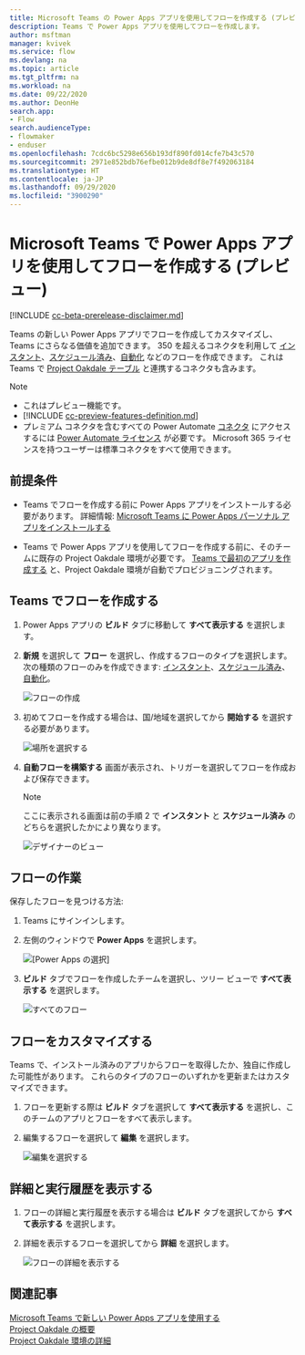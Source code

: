 ```yaml
---
title: Microsoft Teams の Power Apps アプリを使用してフローを作成する (プレビュー) | Microsoft Docs
description: Teams で Power Apps アプリを使用してフローを作成します。
author: msftman
manager: kvivek
ms.service: flow
ms.devlang: na
ms.topic: article
ms.tgt_pltfrm: na
ms.workload: na
ms.date: 09/22/2020
ms.author: DeonHe
search.app:
- Flow
search.audienceType:
- flowmaker
- enduser
ms.openlocfilehash: 7cdc6bc5298e656b193df890fd014cfe7b43c570
ms.sourcegitcommit: 2971e852bdb76efbe012b9de8df8e7f492063184
ms.translationtype: HT
ms.contentlocale: ja-JP
ms.lasthandoff: 09/29/2020
ms.locfileid: "3900290"
---
```

# <a name="create-flows-using-the-power-apps-app-in-microsoft-teams-preview"></a>Microsoft Teams で Power Apps アプリを使用してフローを作成する (プレビュー)

[!INCLUDE [cc-beta-prerelease-disclaimer.md](../includes/cc-beta-prerelease-disclaimer.md)]

Teams の新しい Power Apps アプリでフローを作成してカスタマイズし、Teams にさらなる価値を追加できます。 350 を超えるコネクタを利用して [インスタント](../introduction-to-button-flows.md)、[スケジュール済み](../run-scheduled-tasks.md)、[自動化](../get-started-logic-flow.md) などのフローを作成できます。 これは Teams で [Project Oakdale テーブル](/powerapps/teams/overview-data-platform#tables-in-project-oakdale) と連携するコネクタも含みます。

> [!NOTE]
> - これはプレビュー機能です。
> - [!INCLUDE [cc-preview-features-definition.md](../includes/cc-preview-features-definition.md)]
> - プレミアム コネクタを含むすべての Power Automate [コネクタ](https://docs.microsoft.com/Connectors/connector-reference/) にアクセスするには [Power Automate ライセンス](https://flow.microsoft.com/pricing/) が必要です。 Microsoft 365 ライセンスを持つユーザーは標準コネクタをすべて使用できます。

## <a name="prerequisites"></a>前提条件 

- Teams でフローを作成する前に Power Apps アプリをインストールする必要があります。 詳細情報: [Microsoft Teams に Power Apps パーソナル アプリをインストールする](/powerapps/teams/install-personal-app)

- Teams で Power Apps アプリを使用してフローを作成する前に、そのチームに既存の Project Oakdale 環境が必要です。 [Teams で最初のアプリを作成する](/powerapps/teams/create-first-app) と、Project Oakdale 環境が自動でプロビジョニングされます。

## <a name="create-a-flow-in-teams"></a>Teams でフローを作成する

1. Power Apps アプリの **ビルド** タブに移動して **すべて表示する** を選択します。

1. **新規** を選択して **フロー** を選択し、作成するフローのタイプを選択します。 次の種類のフローのみを作成できます: [インスタント](../introduction-to-button-flows.md)、[スケジュール済み](../run-scheduled-tasks.md)、[自動化](../get-started-logic-flow.md)。
 
   ![フローの作成](..\media\overview-teams-flows\new-flow.png)

1. 初めてフローを作成する場合は、国/地域を選択してから **開始する** を選択する必要があります。

   ![場所を選択する](..\media\overview-teams-flows\select-location.png)

1. **自動フローを構築する** 画面が表示され、トリガーを選択してフローを作成および保存できます。

   >[!NOTE]
   >ここに表示される画面は前の手順 2 で **インスタント** と **スケジュール済み** のどちらを選択したかにより異なります。

   ![デザイナーのビュー](..\media\overview-teams-flows\build-automated-flow.png)

## <a name="work-with-your-flows"></a>フローの作業

保存したフローを見つける方法:

1. Teams にサインインします。

1. 左側のウィンドウで **Power Apps** を選択します。

   ![[Power Apps の選択]](..\media\overview-teams-flows\select-power-apps.png)

1. **ビルド** タブでフローを作成したチームを選択し、ツリー ビューで **すべて表示する** を選択します。 

   ![すべてのフロー](..\media\overview-teams-flows\all-flows.png)

## <a name="customize-a-flow"></a>フローをカスタマイズする

Teams で、インストール済みのアプリからフローを取得したか、独自に作成した可能性があります。 これらのタイプのフローのいずれかを更新またはカスタマイズできます。 

1. フローを更新する際は **ビルド** タブを選択して **すべて表示する** を選択し、このチームのアプリとフローをすべて表示します。

1. 編集するフローを選択して **編集** を選択します。  

   ![編集を選択する](..\media\overview-teams-flows\customize-flow.png)

## <a name="view-details-and-run-history"></a>詳細と実行履歴を表示する

1. フローの詳細と実行履歴を表示する場合は **ビルド** タブを選択してから **すべて表示する** を選択します。

1. 詳細を表示するフローを選択してから **詳細** を選択します。

   ![フローの詳細を表示する](..\media\overview-teams-flows\view-details-history.png)

## <a name="related-articles"></a>関連記事

[Microsoft Teams で新しい Power Apps アプリを使用する](/powerapps/teams/create-app-overview)<br/>
[Project Oakdale の概要](/powerapps/teams/overview-data-platform)<br/>
[Project Oakdale 環境の詳細](/power-platform/admin/about-teams-environment)

